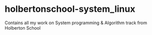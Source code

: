 # holbertonschool-system_linux
Contains all my work on System programming &amp; Algorithm track from Holberton School

